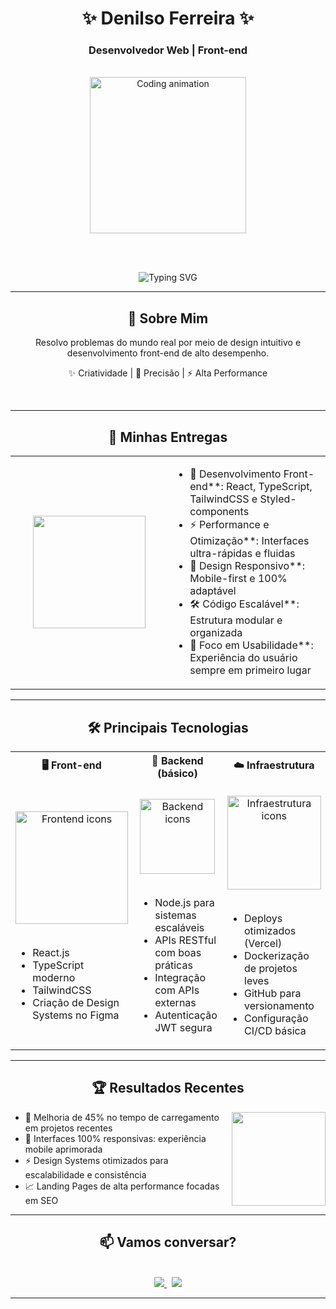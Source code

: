 <div align="center">

<h1>✨ Denilso Ferreira ✨</h1>

<h3>Desenvolvedor Web | Front-end </h3>

<br>

<img src="https://media.giphy.com/media/v1.Y2lkPTc5MGI3NjExcGJjY3V0d2VxY2R1d3J2d3V2Y2RjZ2V5cG5xZzJmZzR5dWx1eGZlcCZlcD12MV9pbnRlcm5hbF9naWZfYnlfaWQmY3Q9Zw/qgQUggAC3Pfv687qPC/giphy.gif" width="250px" alt="Coding animation">

<br><br>

<img src="https://readme-typing-svg.herokuapp.com?font=Fira+Code&size=22&pause=1000&color=38BDF7&center=true&vCenter=true&width=700&lines=Transformando+códigos+em+experiências+visuais;Construindo+interfaces+modernas+e+eficientes;Foco+em+design,+performance+e+usabilidade" alt="Typing SVG">

</div>

---

<div align="center">

## 🚀 Sobre Mim

</div>

<div align="center">

Resolvo problemas do mundo real por meio de design intuitivo e desenvolvimento front-end de alto desempenho.

✨ Criatividade | 🎯 Precisão | ⚡ Alta Performance

<br>

</div>

---

<div align="center">

## 🎨 Minhas Entregas

<table align="center">
<tr>
<td align="center" width="50%">
<img src="https://media.giphy.com/media/juua9i2c2fA0AIp2iq/giphy.gif" width="180px">
</td>
<td align="left" width="50%">
  
- 🎨 Desenvolvimento Front-end**: React, TypeScript, TailwindCSS e Styled-components 
- ⚡ Performance e Otimização**: Interfaces ultra-rápidas e fluidas  
- 📱 Design Responsivo**: Mobile-first e 100% adaptável  
- 🛠️ Código Escalável**: Estrutura modular e organizada  
- 🚀 Foco em Usabilidade**: Experiência do usuário sempre em primeiro lugar

</td>
</tr>
</table>

</div>

---

<div align="center">

## 🛠️ Principais Tecnologias

</div>

<div align="center">

<table>
<tr>
<th>🖥️ Front-end</th>
<th>🔧 Backend (básico)</th>
<th>☁️ Infraestrutura</th>
</tr>
<tr>
<td align="center">
<br>
<img src="https://skillicons.dev/icons?i=react,typescript,tailwind,figma" alt="Frontend icons" width="180px">
<br><br>
<ul align="left">
<li>React.js</li>
<li>TypeScript moderno</li>
<li>TailwindCSS</li>
<li>Criação de Design Systems no Figma</li>
</ul>
</td>
<td align="center">
<br>
<img src="https://skillicons.dev/icons?i=nodejs,express" alt="Backend icons" width="120px">
<br><br>
<ul align="left">
<li>Node.js para sistemas escaláveis</li>
<li>APIs RESTful com boas práticas</li>
<li>Integração com APIs externas</li>
<li>Autenticação JWT segura</li>
</ul>
</td>
<td align="center">
<br>
<img src="https://skillicons.dev/icons?i=docker,vercel,github" alt="Infraestrutura icons" width="150px">
<br><br>
<ul align="left">
<li>Deploys otimizados (Vercel)</li>
<li>Dockerização de projetos leves</li>
<li>GitHub para versionamento</li>
<li>Configuração CI/CD básica</li>
</ul>
</td>
</tr>
</table>

</div>

---

<div align="center">

## 🏆 Resultados Recentes

</div>

<div align="center">

<img src="https://media.giphy.com/media/Y4ak9Ki2GZCbJxAnJD/giphy.gif" width="150px" align="right">

<ul align="left">
<li>🚀 Melhoria de 45% no tempo de carregamento em projetos recentes</li>
<li>🎯 Interfaces 100% responsivas: experiência mobile aprimorada</li>
<li>⚡ Design Systems otimizados para escalabilidade e consistência</li>
<li>📈 Landing Pages de alta performance focadas em SEO</li>
</ul>

</div>

---

<div align="center">

## 📫 Vamos conversar?

<br>

<a href="https://www.linkedin.com/in/seu-linkedin" target="_blank">
<img src="https://img.shields.io/badge/LinkedIn-0077B5?style=for-the-badge&logo=linkedin&logoColor=white">
</a>
&nbsp;
<a href="mailto:denilsoferreiraleite@gmail.com">
<img src="https://img.shields.io/badge/Email-D14836?style=for-the-badge&logo=gmail&logoColor=white">
</a>

</div>

---


